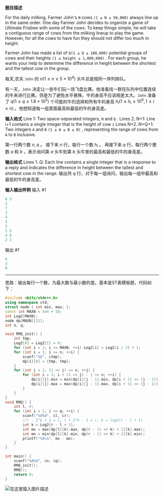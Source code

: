 **题目描述**

For the daily milking, Farmer John's `N` cows `(1 ≤ N ≤ 50,000)` always line up in the same order. One day Farmer John decides to organize a game of Ultimate Frisbee with some of the cows. To keep things simple, he will take a contiguous range of cows from the milking lineup to play the game. However, for all the cows to have fun they should not differ too much in height.

Farmer John has made a list of `Q(1 ≤ Q ≤ 180,000)` potential groups of cows and their heights `(1 ≤ height ≤ 1,000,000)` . For each group, he wants your help to determine the difference in height between the shortest and the tallest cow in the group.

每天,农夫 `John` 的  $n(1\le n\le 5\times 10^4)$ 头牛总是按同一序列排队。

有一天，`John` 决定让一些牛们玩一场飞盘比赛。他准备找一群在队列中位置连续的牛来进行比赛。但是为了避免水平悬殊，牛的身高不应该相差太大。`John` 准备了 $q(1\le q\le 1.8\times10^5)$ 个可能的牛的选择和所有牛的身高 $h_i(1\le h_i\le 10^6,1\le i\le n)$ 。他想知道每一组里面最高和最低的牛的身高差。

**输入格式**
Line 1: Two space-separated integers, `N` and `Q` .
Lines 2..N+1: Line i+1 contains a single integer that is the height of cow `i`
Lines N+2..N+Q+1: Two integers `A` and `B` `(1 ≤ A ≤ B ≤ N)` , representing the range of cows from `A` to `B` inclusive.

第一行两个数 $n,q$ 。
接下来 $n$ 行，每行一个数 $h_i$ 。
再接下来 $q$ 行，每行两个整数 $a$ 和 $b$ ，表示询问第 $a$ 头牛到第 $b$ 头牛里的最高和最低的牛的身高差。

**输出格式**
Lines 1..Q: Each line contains a single integer that is a response to a reply and indicates the difference in height between the tallest and shortest cow in the range.
输出共 $q$ 行，对于每一组询问，输出每一组中最高和最低的牛的身高差。

**输入输出样例**
输入 #1
```cpp
6 3
1
7
3
4
2
5
1 5
4 6
2 2
```
输出 #1
```cpp
6
3
0
```

---
思路：输出每行一个数，为最大数与最小数的差。基本是ST表模板题，代码如下：
```cpp
#include <bits/stdc++.h>
using namespace std; 
struct node { int min, max; };
const int MAXN = 5e4 + 10;
int Log2[MAXN];
node dp[MAXN][21];
int n, q;

void RMQ_init() {
	int tmp; 
	Log2[0] = Log2[1] = 0;
	for (int i = 2; i <= MAXN; ++i) Log2[i] = Log2[i / 2] + 1;
	for (int i = 1; i <= n; ++i) {
		scanf("%d", &tmp);
		dp[i][0] = {tmp, tmp};
	}
	for (int j = 1; (1 << j) <= n; ++j) {
		for (int i = 1; i + (1 << j) - 1 <= n; ++i) {
			dp[i][j].min = min(dp[i][j - 1].min, dp[i + (1 << (j - 1))][j - 1].min);
			dp[i][j].max = max(dp[i][j - 1].max, dp[i + (1 << (j - 1))][j - 1].max);
		}
	}
}
void RMQ() {
	int l, r;
	for (int i = 1; i <= q; ++i) {
		scanf("%d%d", &l, &r);	
		//r - 2^k + 1 = l, l + 2^k - 1 = r, k = log2(r - l + 1)
		int k = Log2[r - l + 1];
		int mx = max(dp[l][k].max, dp[r - (1 << k) + 1][k].max);
		int mn = min(dp[l][k].min, dp[r - (1 << k) + 1][k].min);  
		printf("%d\n", mx - mn);
	}
}

int main() { 
	scanf("%d%d", &n, &q);
	RMQ_init();
	RMQ();
    return 0;
}
```
![在这里插入图片描述](https://img-blog.csdnimg.cn/2020090313475470.png?x-oss-process=image/watermark,type_ZmFuZ3poZW5naGVpdGk,shadow_10,text_aHR0cHM6Ly9ibG9nLmNzZG4ubmV0L215UmVhbGl6YXRpb24=,size_16,color_FFFFFF,t_70#pic_center)

